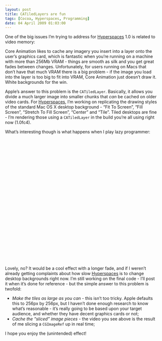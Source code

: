 ```yaml
---
layout: post
title: CATiledLayers are fun
tags: [Cocoa, Hyperspaces, Programming]
date: 04 April 2009 01:03:00
---
```


One of the big issues I’m trying to address for [Hyperspaces][1] 1.0 is related to video memory:

Core Animation likes to cache any imagery you insert into a layer onto the user’s graphics card, which is fantastic when you’re running on a machine with more than 256Mb VRAM - things are smooth as silk and you get great fades between changes. Unfortunately, for users running on Macs that don’t have that much VRAM there is a big problem - if the image you load into the layer is too big to fit into VRAM, Core Animation just doesn’t draw it. White backgrounds for the win.

Apple’s answer to this problem is the `CATiledLayer`. Basically, it allows you divide a much larger image into smaller chunks that *can* be cached on older video cards. For [Hyperspaces][1], I’m working on replicating the drawing styles of the standard Mac OS X desktop background - “Fit To Screen”, “Fill Screen”, “Stretch To Fill Screen”, “Center” and “Tile”. Tiled desktops are fine - I’m rendering those using a `CATiledLayer` in the build you’re all using right now (1.0fc4).

What’s interesting though is what happens when I play lazy programmer:

<object width="640" height="406"><param name="allowfullscreen" value="true" /><param name="allowscriptaccess" value="always" /><param name="movie" value="http://vimeo.com/moogaloop.swf?clip_id=3987685&amp;server=vimeo.com&amp;show_title=1&amp;show_byline=1&amp;show_portrait=0&amp;color=&amp;fullscreen=1" /><embed src="http://vimeo.com/moogaloop.swf?clip_id=3987685&amp;server=vimeo.com&amp;show_title=1&amp;show_byline=1&amp;show_portrait=0&amp;color=&amp;fullscreen=1" type="application/x-shockwave-flash" allowfullscreen="true" allowscriptaccess="always" width="640" height="406"></embed></object>

Lovely, no? It would be a cool effect with a longer fade, and if I weren’t already getting complaints about how slow [Hyperspaces][1] is to change desktop backgrounds right now. I’m still working on the final code - I’ll post it when it’s done for reference - but the simple answer to this problem is twofold:

*   *Make the tiles as large as you can* - this isn’t too tricky. Apple defaults this to 256px by 256px, but I haven’t done enough research to know what’s reasonable - it’s really going to be based upon your target audience, and whether they have decent graphics cards or not;
*   *Cache the “sliced” image pieces* - the video you see above is the result of me slicing a `CGImageRef` up in real time;

I hope you enjoy the (unintended) effect!

 [1]: http://thecocoabots.com/hyperspaces/